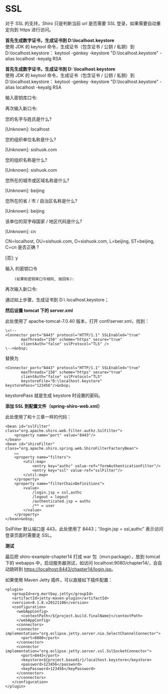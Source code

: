 # SSL 

对于 SSL 的支持，Shiro 只是判断当前 url 是否需要 SSL 登录，如果需要自动重定向到 https 进行访问。  

**首先生成数字证书，生成证书到 D:\localhost.keystore**  
使用 JDK 的 keytool 命令，生成证书（包含证书 / 公钥 / 私钥）到 D:\localhost.keystore：
keytool -genkey -keystore "D:\localhost.keystore" -alias localhost -keyalg RSA  

**首先生成数字证书，生成证书到 D:  \localhost.keystore**  
使用 JDK 的 keytool 命令，生成证书（包含证书 / 公钥 / 私钥）到 D:\localhost.keystore：
keytool -genkey -keystore "D:\localhost.keystore" -alias localhost -keyalg RSA  

输入密钥库口令: 
 
再次输入新口令:  

您的名字与姓氏是什么? 
 
  \[Unknown\]:  localhost 
 
您的组织单位名称是什么? 
 
  \[Unknown\]:  sishuok.com 
 
您的组织名称是什么?  

  \[Unknown\]:  sishuok.com  

您所在的城市或区域名称是什么? 
 
  \[Unknown\]:  beijing  

您所在的省 / 市 / 自治区名称是什么?  

  \[Unknown\]:  beijing  

该单位的双字母国家 / 地区代码是什么? 
  
  \[Unknown\]:  cn

CN=localhost, OU=sishuok.com, O=sishuok.com, L=beijing, ST=beijing, C=cn 是否正确 ?

  \[否\]:  y
 
输入 <localhost> 的密钥口令 
 
        (如果和密钥库口令相同, 按回车):

再次输入新口令:  
 
通过如上步骤，生成证书到 D:\ localhost.keystore；  

**然后设置 tomcat 下的 server.xml**  

此处使用了 apache-tomcat-7.0.40 版本，打开 conf/server.xml，找到：  

```
\<!--
<Connector port="8443" protocol="HTTP/1.1" SSLEnabled="true"
       maxThreads="150" scheme="https" secure="true"
       clientAuth="false" sslProtocol="TLS" />
\-->&nbsp;
```

替换为  

```
<Connector port="8443" protocol="HTTP/1.1" SSLEnabled="true"
       maxThreads="150" scheme="https" secure="true"
       clientAuth="false" sslProtocol="TLS" 
       keystoreFile="D:\localhost.keystore" keystorePass="123456"/>&nbsp;
```

keystorePass 就是生成 keystore 时设置的密码。  

**添加 SSL 到配置文件（spring-shiro-web.xml）**

此处使用了和十三章一样的代码：  

```
<bean id="sslFilter" class="org.apache.shiro.web.filter.authz.SslFilter">
    <property name="port" value="8443"/>
</bean>
<bean id="shiroFilter" class="org.apache.shiro.spring.web.ShiroFilterFactoryBean">
    ……
    <property name="filters">
        <util:map>
            <entry key="authc" value-ref="formAuthenticationFilter"/>
            <entry key="ssl" value-ref="sslFilter"/>
        </util:map>
    </property>
    <property name="filterChainDefinitions">
        <value>
            /login.jsp = ssl,authc
            /logout = logout
            /authenticated.jsp = authc
            /** = user
        </value>
    </property>
</bean>&nbsp;
```

SslFilter 默认端口是 443，此处使用了 8443；“/login.jsp = ssl,authc” 表示访问登录页面时需要走 SSL。  

**测试**

最后把 shiro-example-chapter14 打成 war 包（mvn:package），放到 tomcat 下的 webapps 中，启动服务器测试，如访问 localhost:9080/chapter14/，会自动跳转到 [https://localhost:8443/chapter14/login.jsp](https://localhost:8443/chapter14/login.jsp)。  

如果使用 Maven Jetty 插件，可以直接如下插件配置：  

```
<plugin>
   <groupId>org.mortbay.jetty</groupId>
   <artifactId>jetty-maven-plugin</artifactId>
   <version>8.1.8.v20121106</version>
   <configuration>
     <webAppConfig>
       <contextPath>/${project.build.finalName}</contextPath>
     </webAppConfig>
     <connectors>
     <connector implementation="org.eclipse.jetty.server.nio.SelectChannelConnector">
       <port>8080</port>
     </connector>
     <connector implementation="org.eclipse.jetty.server.ssl.SslSocketConnector">
       <port>8443</port>
       <keystore>${project.basedir}/localhost.keystore</keystore>
       <password>123456</password>
       <keyPassword>123456</keyPassword>
     </connector>
     </connectors>
   </configuration>
</plugin>
```


